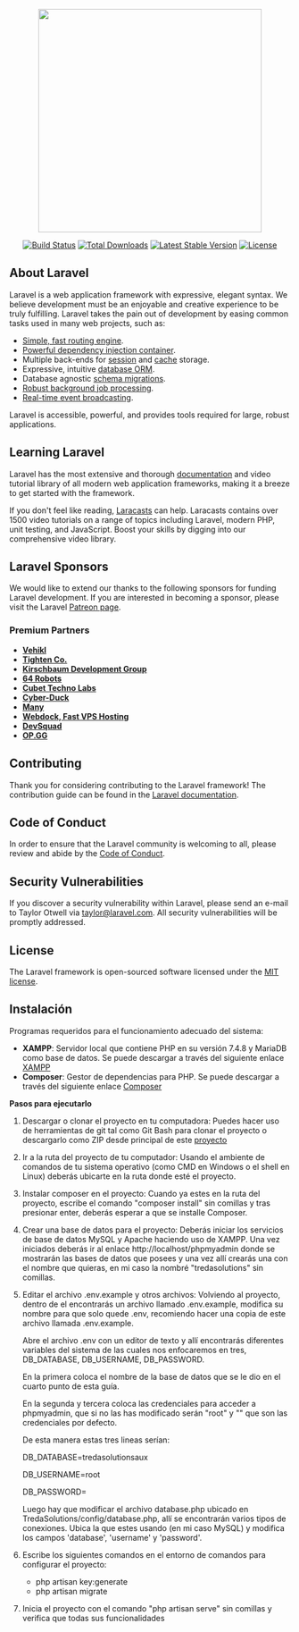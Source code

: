 <p align="center"><img src="https://res.cloudinary.com/dtfbvvkyp/image/upload/v1566331377/laravel-logolockup-cmyk-red.svg" width="400"></p>

<p align="center">
<a href="https://travis-ci.org/laravel/framework"><img src="https://travis-ci.org/laravel/framework.svg" alt="Build Status"></a>
<a href="https://packagist.org/packages/laravel/framework"><img src="https://poser.pugx.org/laravel/framework/d/total.svg" alt="Total Downloads"></a>
<a href="https://packagist.org/packages/laravel/framework"><img src="https://poser.pugx.org/laravel/framework/v/stable.svg" alt="Latest Stable Version"></a>
<a href="https://packagist.org/packages/laravel/framework"><img src="https://poser.pugx.org/laravel/framework/license.svg" alt="License"></a>
</p>

## About Laravel

Laravel is a web application framework with expressive, elegant syntax. We believe development must be an enjoyable and creative experience to be truly fulfilling. Laravel takes the pain out of development by easing common tasks used in many web projects, such as:

- [Simple, fast routing engine](https://laravel.com/docs/routing).
- [Powerful dependency injection container](https://laravel.com/docs/container).
- Multiple back-ends for [session](https://laravel.com/docs/session) and [cache](https://laravel.com/docs/cache) storage.
- Expressive, intuitive [database ORM](https://laravel.com/docs/eloquent).
- Database agnostic [schema migrations](https://laravel.com/docs/migrations).
- [Robust background job processing](https://laravel.com/docs/queues).
- [Real-time event broadcasting](https://laravel.com/docs/broadcasting).

Laravel is accessible, powerful, and provides tools required for large, robust applications.

## Learning Laravel

Laravel has the most extensive and thorough [documentation](https://laravel.com/docs) and video tutorial library of all modern web application frameworks, making it a breeze to get started with the framework.

If you don't feel like reading, [Laracasts](https://laracasts.com) can help. Laracasts contains over 1500 video tutorials on a range of topics including Laravel, modern PHP, unit testing, and JavaScript. Boost your skills by digging into our comprehensive video library.

## Laravel Sponsors

We would like to extend our thanks to the following sponsors for funding Laravel development. If you are interested in becoming a sponsor, please visit the Laravel [Patreon page](https://patreon.com/taylorotwell).

### Premium Partners

- **[Vehikl](https://vehikl.com/)**
- **[Tighten Co.](https://tighten.co)**
- **[Kirschbaum Development Group](https://kirschbaumdevelopment.com)**
- **[64 Robots](https://64robots.com)**
- **[Cubet Techno Labs](https://cubettech.com)**
- **[Cyber-Duck](https://cyber-duck.co.uk)**
- **[Many](https://www.many.co.uk)**
- **[Webdock, Fast VPS Hosting](https://www.webdock.io/en)**
- **[DevSquad](https://devsquad.com)**
- **[OP.GG](https://op.gg)**

## Contributing

Thank you for considering contributing to the Laravel framework! The contribution guide can be found in the [Laravel documentation](https://laravel.com/docs/contributions).

## Code of Conduct

In order to ensure that the Laravel community is welcoming to all, please review and abide by the [Code of Conduct](https://laravel.com/docs/contributions#code-of-conduct).

## Security Vulnerabilities

If you discover a security vulnerability within Laravel, please send an e-mail to Taylor Otwell via [taylor@laravel.com](mailto:taylor@laravel.com). All security vulnerabilities will be promptly addressed.

## License

The Laravel framework is open-sourced software licensed under the [MIT license](https://opensource.org/licenses/MIT).






## Instalación

Programas requeridos para el funcionamiento adecuado del sistema:
- **XAMPP**: Servidor local que contiene PHP en su versión 7.4.8 y MariaDB como base de datos. Se puede descargar a través del siguiente enlace [XAMPP](https://www.apachefriends.org/es/download.html)
- **Composer**: Gestor de dependencias para PHP. Se puede descargar a través del siguiente enlace [Composer](https://getcomposer.org/download/)

**Pasos para ejecutarlo**

1. Descargar o clonar el proyecto en tu computadora:
    Puedes hacer uso de herramientas de git tal como Git Bash para clonar el proyecto o descargarlo como ZIP desde principal de este [proyecto](https://github.com/ISwMF/TredaSolutionsProject/tree/frontend)
2. Ir a la ruta del proyecto de tu computador:
    Usando el ambiente de comandos de tu sistema operativo (como CMD en Windows o el shell en Linux) deberás ubicarte en la ruta donde esté el proyecto.
3. Instalar composer en el proyecto:
    Cuando ya estes en la ruta del proyecto, escribe el comando "composer install" sin comillas y tras presionar enter, deberás esperar a que se installe Composer.
4. Crear una base de datos para el proyecto:
    Deberás iniciar los servicios de base de datos MySQL y Apache haciendo uso de XAMPP. Una vez iniciados deberás ir al enlace http://localhost/phpmyadmin donde se mostrarán las bases de datos que posees y una vez allí crearás una con el nombre que quieras, en mi caso la nombré "tredasolutions" sin comillas.
5. Editar el archivo .env.example y otros archivos:
    Volviendo al proyecto, dentro de el encontrarás un archivo llamado .env.example, modifica su nombre para que solo quede .env, recomiendo hacer una copia de este archivo llamada .env.example.
    
    Abre el archivo .env con un editor de texto y allí encontrarás diferentes variables del sistema de las cuales nos enfocaremos en tres, DB_DATABASE, DB_USERNAME, DB_PASSWORD.
   
   En la primera coloca el nombre de la base de datos que se le dio en el cuarto punto de esta guía.
   
   En la segunda y tercera coloca las credenciales para acceder a phpmyadmin, que si no las has modificado serán "root" y "" que son las credenciales por defecto.
   
   De esta manera estas tres lineas serían:
   
   DB_DATABASE=tredasolutionsaux
   
   DB_USERNAME=root
   
   DB_PASSWORD=
   
   Luego hay que modificar el archivo database.php ubicado en TredaSolutions/config/database.php, allí se encontrarán varios tipos de conexiones. Ubica la que estes usando (en mi caso MySQL) y modifica los campos 'database', 'username' y 'password'.

6. Escribe los siguientes comandos en el entorno de comandos para configurar el proyecto:
    - php artisan key:generate
    - php artisan migrate

7. Inicia el proyecto con el comando "php artisan serve" sin comillas y verifica que todas sus funcionalidades
